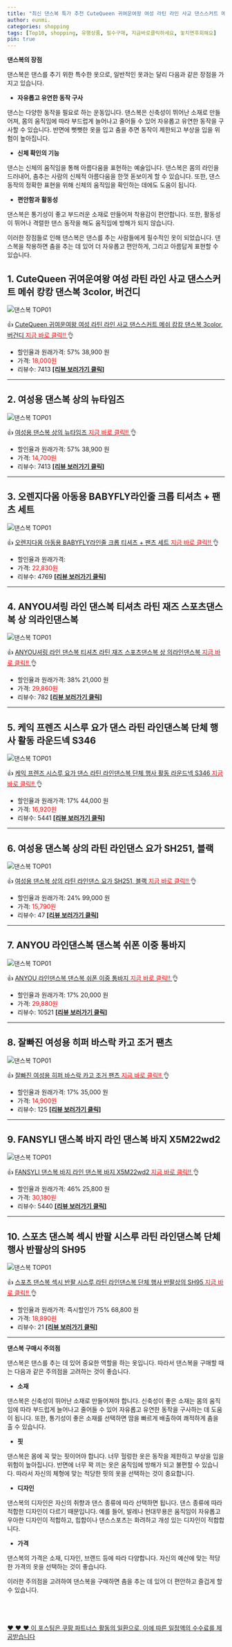 ```yaml
---
title: "최신 댄스복 특가 추천 CuteQueen 귀여운여왕 여성 라틴 라인 사교 댄스스커트 메쉬 캉캉 댄스복 3color, 버건디 비교 장점"
author: eunmi.
categories: shopping
tags: [Top10, shopping, 유행상품, 필수구매, 지금바로클릭하세요, 놓치면후회해요]
pin: true
---
```

**댄스복의 장점**

댄스복은 댄스를 추기 위한 특수한 옷으로, 일반적인 옷과는 달리 다음과 같은 장점을 가지고 있습니다.

* **자유롭고 유연한 동작 구사**

댄스는 다양한 동작을 필요로 하는 운동입니다. 댄스복은 신축성이 뛰어난 소재로 만들어져, 몸의 움직임에 따라 부드럽게 늘어나고 줄어들 수 있어 자유롭고 유연한 동작을 구사할 수 있습니다. 반면에 뻣뻣한 옷을 입고 춤을 추면 동작이 제한되고 부상을 입을 위험이 높아집니다.

* **신체 확인의 기능**

댄스는 신체의 움직임을 통해 아름다움을 표현하는 예술입니다. 댄스복은 몸의 라인을 드러내어, 춤추는 사람의 신체적 아름다움을 한껏 돋보이게 할 수 있습니다. 또한, 댄스 동작의 정확한 표현을 위해 신체의 움직임을 확인하는 데에도 도움이 됩니다.

* **편안함과 활동성**

댄스복은 통기성이 좋고 부드러운 소재로 만들어져 착용감이 편안합니다. 또한, 활동성이 뛰어나 격렬한 댄스 동작을 해도 움직임에 방해가 되지 않습니다.

이러한 장점들로 인해 댄스복은 댄스를 추는 사람들에게 필수적인 옷이 되었습니다. 댄스복을 착용하면 춤을 추는 데 있어 더 자유롭고 편안하게, 그리고 아름답게 표현할 수 있습니다.

   

## 1. CuteQueen 귀여운여왕 여성 라틴 라인 사교 댄스스커트 메쉬 캉캉 댄스복 3color, 버건디

![댄스복 TOP01](https://thumbnail9.coupangcdn.com/thumbnails/remote/230x230ex/image/vendor_inventory/f77d/a36036819107283f510f780d2c0b3f9f352678e58d676879e99f18c010ad.jpg)


👍 [CuteQueen 귀여운여왕 여성 라틴 라인 사교 댄스스커트 메쉬 캉캉 댄스복 3color, 버건디 <font color=red> 지금 바로 클릭!! </font> ](https://link.coupang.com/re/AFFSDP?lptag=AF3617701&subid=GithubCoopas&pageKey=7558651252&traceid=V0-153&itemId=19908638656&vendorItemId=87008600948) 👌 


- 할인율과 원래가격: 57%  38,900   원
- 가격: <span style='color:red'>18,000원</span>
- 리뷰수: 7413  [**[리뷰 보러가기 클릭]**](https://link.coupang.com/re/AFFSDP?lptag=AF3617701&subid=GithubCoopas&pageKey=7558651252&traceid=V0-153&itemId=19908638656&vendorItemId=87008600948)

---


   

## 2. 여성용 댄스복 상의 뉴타임즈

![댄스복 TOP01](https://thumbnail9.coupangcdn.com/thumbnails/remote/230x230ex/image/vendor_inventory/e1bc/6e1ab4acea4f516910fbfe596c04a7f61b620d9c5e4bfd1bf85d6574b979.jpg)


👍 [여성용 댄스복 상의 뉴타임즈 <font color=red> 지금 바로 클릭!! </font> ](https://link.coupang.com/re/AFFSDP?lptag=AF3617701&subid=GithubCoopas&pageKey=7069546658&traceid=V0-153&itemId=17551974151&vendorItemId=85646286462) 👌 


- 할인율과 원래가격: 57%  38,900   원
- 가격: <span style='color:red'>14,700원</span>
- 리뷰수: 7413  [**[리뷰 보러가기 클릭]**](https://link.coupang.com/re/AFFSDP?lptag=AF3617701&subid=GithubCoopas&pageKey=7069546658&traceid=V0-153&itemId=17551974151&vendorItemId=85646286462)

---


   

## 3. 오렌지다몸 아동용 BABYFLY라인줄 크롭 티셔츠 + 팬츠 세트

![댄스복 TOP01](https://thumbnail7.coupangcdn.com/thumbnails/remote/230x230ex/image/rs_quotation_api/zmwk2uwa/df98aa821d2e4a87b115313d1abb39a7.png)


👍 [오렌지다몸 아동용 BABYFLY라인줄 크롭 티셔츠 + 팬츠 세트 <font color=red> 지금 바로 클릭!! </font> ](https://link.coupang.com/re/AFFSDP?lptag=AF3617701&subid=GithubCoopas&pageKey=7187914137&traceid=V0-153&itemId=18141922505&vendorItemId=85292410339) 👌 


- 할인율과 원래가격: 
- 가격: <span style='color:red'>22,830원</span>
- 리뷰수: 4769  [**[리뷰 보러가기 클릭]**](https://link.coupang.com/re/AFFSDP?lptag=AF3617701&subid=GithubCoopas&pageKey=7187914137&traceid=V0-153&itemId=18141922505&vendorItemId=85292410339)

---


   

## 4. ANYOU셔링 라인 댄스복 티셔츠 라틴 재즈 스포츠댄스복 상 의라인댄스복

![댄스복 TOP01](https://thumbnail6.coupangcdn.com/thumbnails/remote/230x230ex/image/vendor_inventory/67fa/85eec0a2626c20b3d7789eaf914297d7b87d6fc2a4189298f25fac3f73de.jpg)


👍 [ANYOU셔링 라인 댄스복 티셔츠 라틴 재즈 스포츠댄스복 상 의라인댄스복 <font color=red> 지금 바로 클릭!! </font> ](https://link.coupang.com/re/AFFSDP?lptag=AF3617701&subid=GithubCoopas&pageKey=7530426124&traceid=V0-153&itemId=19770638336&vendorItemId=86873701523) 👌 


- 할인율과 원래가격: 38%  21,000   원
- 가격: <span style='color:red'>29,860원</span>
- 리뷰수: 782  [**[리뷰 보러가기 클릭]**](https://link.coupang.com/re/AFFSDP?lptag=AF3617701&subid=GithubCoopas&pageKey=7530426124&traceid=V0-153&itemId=19770638336&vendorItemId=86873701523)

---


   

## 5. 케익 프렌즈 시스루 요가 댄스 라틴 라인댄스복 단체 행사 활동 라운드넥 S346

![댄스복 TOP01](https://thumbnail6.coupangcdn.com/thumbnails/remote/230x230ex/image/vendor_inventory/96a9/0293fccfb709de4c54a095c69f3d628d1b641bec6997966a3939f5b59b04.jpg)


👍 [케익 프렌즈 시스루 요가 댄스 라틴 라인댄스복 단체 행사 활동 라운드넥 S346 <font color=red> 지금 바로 클릭!! </font> ](https://link.coupang.com/re/AFFSDP?lptag=AF3617701&subid=GithubCoopas&pageKey=6888510688&traceid=V0-153&itemId=16530119018&vendorItemId=83717023317) 👌 


- 할인율과 원래가격: 17%  44,000   원
- 가격: <span style='color:red'>16,920원</span>
- 리뷰수: 5441  [**[리뷰 보러가기 클릭]**](https://link.coupang.com/re/AFFSDP?lptag=AF3617701&subid=GithubCoopas&pageKey=6888510688&traceid=V0-153&itemId=16530119018&vendorItemId=83717023317)

---


   

## 6. 여성용 댄스복 상의 라틴 라인댄스 요가 SH251, 블랙

![댄스복 TOP01](https://thumbnail7.coupangcdn.com/thumbnails/remote/230x230ex/image/vendor_inventory/daa9/97c9c4aadd47ed66f90b6b4017d9add0fdd77a5a3f8cc450a4cb9f7c8cf6.jpg)


👍 [여성용 댄스복 상의 라틴 라인댄스 요가 SH251, 블랙 <font color=red> 지금 바로 클릭!! </font> ](https://link.coupang.com/re/AFFSDP?lptag=AF3617701&subid=GithubCoopas&pageKey=7490871457&traceid=V0-153&itemId=19587443645&vendorItemId=87222718554) 👌 


- 할인율과 원래가격: 24%  99,000   원
- 가격: <span style='color:red'>15,790원</span>
- 리뷰수: 47  [**[리뷰 보러가기 클릭]**](https://link.coupang.com/re/AFFSDP?lptag=AF3617701&subid=GithubCoopas&pageKey=7490871457&traceid=V0-153&itemId=19587443645&vendorItemId=87222718554)

---


   

## 7. ANYOU 라인댄스복 댄스복 쉬폰 이중 통바지

![댄스복 TOP01](https://thumbnail7.coupangcdn.com/thumbnails/remote/230x230ex/image/vendor_inventory/7ba2/b2306440d766d52fa30a6745eda997840ac90c87874b4fecfdc34728ab44.jpg)


👍 [ANYOU 라인댄스복 댄스복 쉬폰 이중 통바지 <font color=red> 지금 바로 클릭!! </font> ](https://link.coupang.com/re/AFFSDP?lptag=AF3617701&subid=GithubCoopas&pageKey=7185927545&traceid=V0-153&itemId=18132692146&vendorItemId=87223859022) 👌 


- 할인율과 원래가격: 17%  20,000   원
- 가격: <span style='color:red'>29,880원</span>
- 리뷰수: 10521  [**[리뷰 보러가기 클릭]**](https://link.coupang.com/re/AFFSDP?lptag=AF3617701&subid=GithubCoopas&pageKey=7185927545&traceid=V0-153&itemId=18132692146&vendorItemId=87223859022)

---


   

## 8. 잘빠진 여성용 히퍼 바스락 카고 조거 팬츠

![댄스복 TOP01](https://thumbnail9.coupangcdn.com/thumbnails/remote/230x230ex/image/retail/images/1910368927206335-789144a8-c8bc-4d79-bcab-d7a31b57b549.jpg)


👍 [잘빠진 여성용 히퍼 바스락 카고 조거 팬츠 <font color=red> 지금 바로 클릭!! </font> ](https://link.coupang.com/re/AFFSDP?lptag=AF3617701&subid=GithubCoopas&pageKey=5422722958&traceid=V0-153&itemId=8193770960&vendorItemId=75481890344) 👌 


- 할인율과 원래가격: 17%  35,000   원
- 가격: <span style='color:red'>14,900원</span>
- 리뷰수: 125  [**[리뷰 보러가기 클릭]**](https://link.coupang.com/re/AFFSDP?lptag=AF3617701&subid=GithubCoopas&pageKey=5422722958&traceid=V0-153&itemId=8193770960&vendorItemId=75481890344)

---


   

## 9. FANSYLI 댄스복 바지 라인 댄스복 바지 X5M22wd2

![댄스복 TOP01](https://thumbnail7.coupangcdn.com/thumbnails/remote/230x230ex/image/vendor_inventory/962c/220c18b6e451fb3243f0fe3c865bd1b0a987a1639d5ea25ca0b73075a714.jpg)


👍 [FANSYLI 댄스복 바지 라인 댄스복 바지 X5M22wd2 <font color=red> 지금 바로 클릭!! </font> ](https://link.coupang.com/re/AFFSDP?lptag=AF3617701&subid=GithubCoopas&pageKey=7356383528&traceid=V0-153&itemId=18942307561&vendorItemId=86068758448) 👌 


- 할인율과 원래가격: 46%  25,800   원
- 가격: <span style='color:red'>30,180원</span>
- 리뷰수: 5440  [**[리뷰 보러가기 클릭]**](https://link.coupang.com/re/AFFSDP?lptag=AF3617701&subid=GithubCoopas&pageKey=7356383528&traceid=V0-153&itemId=18942307561&vendorItemId=86068758448)

---


   

## 10. 스포츠 댄스복 섹시 반팔 시스루 라틴 라인댄스복 단체 행사 반팔상의 SH95

![댄스복 TOP01](https://thumbnail7.coupangcdn.com/thumbnails/remote/230x230ex/image/vendor_inventory/0cab/95d0479a1ba3a031eba53535fa7a24337f5daf99ca24db262336fcb435bb.jpg)


👍 [스포츠 댄스복 섹시 반팔 시스루 라틴 라인댄스복 단체 행사 반팔상의 SH95 <font color=red> 지금 바로 클릭!! </font> ](https://link.coupang.com/re/AFFSDP?lptag=AF3617701&subid=GithubCoopas&pageKey=7116221342&traceid=V0-153&itemId=17804918683&vendorItemId=87100055111) 👌 


- 할인율과 원래가격: 즉시할인가 75%  68,800   원
- 가격: <span style='color:red'>18,890원</span>
- 리뷰수: 21  [**[리뷰 보러가기 클릭]**](https://link.coupang.com/re/AFFSDP?lptag=AF3617701&subid=GithubCoopas&pageKey=7116221342&traceid=V0-153&itemId=17804918683&vendorItemId=87100055111)

---
**댄스복 구매시 주의점**

댄스복은 댄스를 추는 데 있어 중요한 역할을 하는 옷입니다. 따라서 댄스복을 구매할 때는 다음과 같은 주의점을 고려하는 것이 좋습니다.

* **소재**

댄스복은 신축성이 뛰어난 소재로 만들어져야 합니다. 신축성이 좋은 소재는 몸의 움직임에 따라 부드럽게 늘어나고 줄어들 수 있어 자유롭고 유연한 동작을 구사하는 데 도움이 됩니다. 또한, 통기성이 좋은 소재를 선택하면 땀을 빠르게 배출하여 쾌적하게 춤을 출 수 있습니다.

* **핏**

댄스복은 몸에 꼭 맞는 핏이어야 합니다. 너무 헐렁한 옷은 동작을 제한하고 부상을 입을 위험이 높아집니다. 반면에 너무 꽉 끼는 옷은 움직임에 방해가 되고 불편할 수 있습니다. 따라서 자신의 체형에 맞는 적당한 핏의 옷을 선택하는 것이 중요합니다.

* **디자인**

댄스복의 디자인은 자신의 취향과 댄스 종류에 따라 선택하면 됩니다. 댄스 종류에 따라 적합한 디자인이 다르기 때문입니다. 예를 들어, 발레나 현대무용은 움직임이 자유롭고 우아한 디자인이 적합하고, 힙합이나 댄스스포츠는 화려하고 개성 있는 디자인이 적합합니다.

* **가격**

댄스복의 가격은 소재, 디자인, 브랜드 등에 따라 다양합니다. 자신의 예산에 맞는 적당한 가격의 옷을 선택하는 것이 좋습니다.

이러한 주의점을 고려하여 댄스복을 구매하면 춤을 추는 데 있어 더 편안하고 즐겁게 할 수 있습니다.<br><br><br><br><br> [ ❤ ❤ ❤ 이 포스팅은 쿠팡 파트너스 활동의 일환으로, 이에 따른 일정액의 수수료를 제공받습니다](https://link.coupang.com/a/bcEFyh)